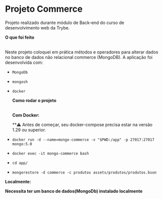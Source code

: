 # Projeto Commerce

Projeto realizado durante módulo de Back-end do curso de desenvolvimento web da Trybe.

  <summary><strong>O que foi feito</strong></summary></br>

  Neste projeto coloquei em prática métodos e operadores para alterar dados no banco de dados não relacional commerce (MongoDB).
  A aplicação foi desenvolvida com:

- `MongoDb`
- `mongosh`
- `docker`

  <summary><strong>Como rodar o projeto</strong></summary></br>

  **Com Docker:**

  **:warning: Antes de começar, seu docker-compose precisa estar na versão 1.29 ou superior.

- `docker run -d --name=mongo-commerce -v "$PWD:/app" -p 27017:27017 mongo:5.0`
- `docker exec -it mongo-commerce bash`
- `cd app/`
- `mongorestore -d commerce -c produtos assets/produtos/produtos.bson`

**Localmente:**

**Necessita ter um banco de dados(MongoDb) instalado localmente**
